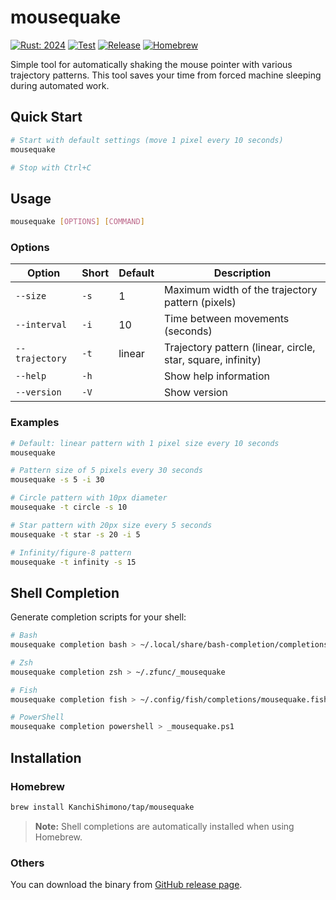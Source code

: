 # mousequake

[![Rust: 2024](https://img.shields.io/badge/Rust-2024%20Edition-orange?logo=rust)](https://doc.rust-lang.org/edition-guide/)
[![Test](https://github.com/KanchiShimono/mousequake/actions/workflows/test.yml/badge.svg)](https://github.com/KanchiShimono/mousequake/actions/workflows/test.yml)
[![Release](https://github.com/KanchiShimono/mousequake/actions/workflows/release.yml/badge.svg)](https://github.com/KanchiShimono/mousequake/actions/workflows/release.yml)
[![Homebrew](https://img.shields.io/badge/Homebrew-kanchishimono/tap-yellow)](https://github.com/KanchiShimono/homebrew-tap)

Simple tool for automatically shaking the mouse pointer with various trajectory patterns.
This tool saves your time from forced machine sleeping during automated work.

## Quick Start

```sh
# Start with default settings (move 1 pixel every 10 seconds)
mousequake

# Stop with Ctrl+C
```

## Usage

```sh
mousequake [OPTIONS] [COMMAND]
```

### Options

| Option | Short | Default | Description |
|--------|-------|---------|-------------|
| `--size` | `-s` | 1 | Maximum width of the trajectory pattern (pixels) |
| `--interval` | `-i` | 10 | Time between movements (seconds) |
| `--trajectory` | `-t` | linear | Trajectory pattern (linear, circle, star, square, infinity) |
| `--help` | `-h` | | Show help information |
| `--version` | `-V` | | Show version |

### Examples

```sh
# Default: linear pattern with 1 pixel size every 10 seconds
mousequake

# Pattern size of 5 pixels every 30 seconds
mousequake -s 5 -i 30

# Circle pattern with 10px diameter
mousequake -t circle -s 10

# Star pattern with 20px size every 5 seconds
mousequake -t star -s 20 -i 5

# Infinity/figure-8 pattern
mousequake -t infinity -s 15
```

## Shell Completion

Generate completion scripts for your shell:

```sh
# Bash
mousequake completion bash > ~/.local/share/bash-completion/completions/mousequake

# Zsh
mousequake completion zsh > ~/.zfunc/_mousequake

# Fish
mousequake completion fish > ~/.config/fish/completions/mousequake.fish

# PowerShell
mousequake completion powershell > _mousequake.ps1
```

## Installation

### Homebrew

```sh
brew install KanchiShimono/tap/mousequake
```

> **Note:** Shell completions are automatically installed when using Homebrew.

### Others

You can download the binary from [GitHub release page](https://github.com/KanchiShimono/mousequake/releases).
